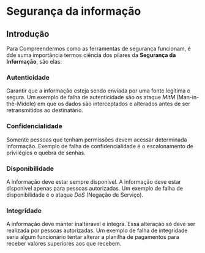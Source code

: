 # Segurança da informação

## Introdução

Para Compreendermos como as ferramentas de segurança funcionam, é dde suma importância termos ciência dos pilares da **Segurança da Informação**, são elas:

### Autenticidade 

Garantir que a informação esteja sendo enviada por uma fonte legítima e segura. Um exemplo de falha de autenticidade são os ataque *MitM* (Man-in-the-Middle) em que os dados são interceptados e alterados antes de ser retransmitidos ao destinatário.

### Confidencialidade

Somente pessoas que tenham permissões devem acessar determinada informação. Exemplo de falha de confidencialidade é o escalonamento de privilégios e quebra de senhas.

### Disponibilidade

A informação deve estar sempre disponível. A informação deve estar disponivel apenas para pessoas autorizadas. Um exemplo de falha de disponibilidade é o ataque *DoS* (Negação de Serviço).

### Integridade

A informação deve manter inalteravel e íntegra. Essa alteração só deve ser realizada por pessoas autorizadas. Um exemplo de falha de integridade seria algum funcionário tentar alterar a planilha de pagamentos para receber valores superiores aos que recebem.